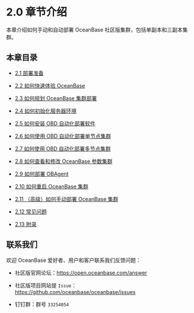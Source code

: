 # 2.0 章节介绍

本章介绍如何手动和自动部署 OceanBase 社区版集群，包括单副本和三副本集群。

## 本章目录

* [2.1 部署准备](../2.chapter-2-how-to-deploy-oceanbase-community-edition/2.2-1-deployment-preparation.md)

* [2.2 如何快速体验 OceanBase](../2.chapter-2-how-to-deploy-oceanbase-community-edition/3.2-2-how-to-quickly-experience-oceanbase.md)

* [2.3 如何规划 OceanBase 集群部署](../2.chapter-2-how-to-deploy-oceanbase-community-edition/4.2-3-how-to-plan-the-oceanbase-cluster-deployment.md)

* [2.4 如何初始化服务器环境](../2.chapter-2-how-to-deploy-oceanbase-community-edition/5.2-4-how-to-initialize-the-server-environment.md)

* [2.5 如何安装 OBD 自动化部署软件](../2.chapter-2-how-to-deploy-oceanbase-community-edition/6.2-5-how-to-install-obd-automated-deployment-software.md)

* [2.6 如何使用 OBD 自动化部署单节点集群](../2.chapter-2-how-to-deploy-oceanbase-community-edition/7.2-6-how-to-automatically-deploy-a-single-node-cluster-using-obd.md)

* [2.7 如何使用 OBD 自动化部署多节点集群](../2.chapter-2-how-to-deploy-oceanbase-community-edition/8.2-7-how-to-use-obd-to-deploy-a-multi-node-cluster.md)

* [2.8 如何查看和修改 OceanBase 参数集群](../2.chapter-2-how-to-deploy-oceanbase-community-edition/9.2-8-how-to-view-and-modify-the-parameter-cluster-of.md)

* [2.9 如何部署 OBAgent](../2.chapter-2-how-to-deploy-oceanbase-community-edition/10.2-9-how-to-deploy-obagent.md)

* [2.10 如何重启 OceanBase 集群](../2.chapter-2-how-to-deploy-oceanbase-community-edition/11.2-10-how-to-restart-an-oceanbase-cluster.md)

* [2.11 （高级）如何手动部署 OceanBase 集群](../2.chapter-2-how-to-deploy-oceanbase-community-edition/12.2-11-advanced-how-to-manually-deploy-an-oceanbase-cluster.md)

* [2.12 常见问题](../2.chapter-2-how-to-deploy-oceanbase-community-edition/13.2-12-common-issues.md)

* [2.13 附录](../2.chapter-2-how-to-deploy-oceanbase-community-edition/14.2-13-appendix.md)

## 联系我们

欢迎 OceanBase 爱好者、用户和客户联系我们反馈问题：

* 社区版官网论坛：<https://open.oceanbase.com/answer>

* 社区版项目网站提 `Issue`：<https://github.com/oceanbase/oceanbase/issues>

* 钉钉群：群号 `33254054`
